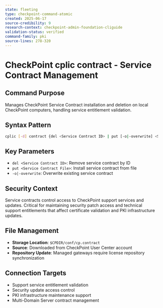 ```yaml
---
state: fleeting
type: checkpoint-command-atomic
created: 2025-06-17
source-credibility: 9
research-context: checkpoint-admin-foundation-cliguide
validation-status: verified
command-family: pki
source-lines: 278-320
---
```


# CheckPoint cplic contract - Service Contract Management

## Command Purpose
Manages CheckPoint Service Contract installation and deletion on local CheckPoint computers, handling service entitlement validation.

## Syntax Pattern
```bash
cplic [-d] contract {del <Service Contract ID> | put [-o|-overwrite] <Service Contract File>}
```

## Key Parameters
- `del <Service Contract ID>`: Remove service contract by ID
- `put <Service Contract File>`: Install service contract from file
- `-o|-overwrite`: Overwrite existing service contract

## Security Context
Service contracts control access to CheckPoint support services and updates. Critical for maintaining security patch access and technical support entitlements that affect certificate validation and PKI infrastructure updates.

## File Management
- **Storage Location**: `$CPDIR/conf/cp.contract`
- **Source**: Downloaded from CheckPoint User Center account
- **Repository Update**: Managed gateways require license repository synchronization

## Connection Targets
- Support service entitlement validation
- Security update access control
- PKI infrastructure maintenance support
- Multi-Domain Server contract management